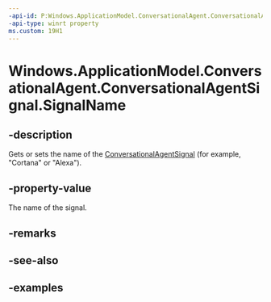 ```yaml
---
-api-id: P:Windows.ApplicationModel.ConversationalAgent.ConversationalAgentSignal.SignalName
-api-type: winrt property
ms.custom: 19H1
---
```


<!-- Property syntax.
public string SignalName { get;  set; }
-->

# Windows.ApplicationModel.ConversationalAgent.ConversationalAgentSignal.SignalName

## -description

Gets or sets the name of the [ConversationalAgentSignal](conversationalagentsignal.md) (for example, "Cortana" or "Alexa").

## -property-value

The name of the signal.

## -remarks

## -see-also

## -examples
